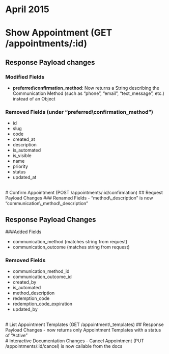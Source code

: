 # April 2015

# Show Appointment (GET /appointments/:id)
## Response Payload changes
### Modified Fields
- **preferred\confirmation\_method**: Now returns a String describing the Communication Method (such as “phone”, “email”, “text\_message”, etc.) instead of an Object

### Removed Fields (under “preferred\confirmation\_method”)
  - id
  - slug
  - code
  - created\_at
  - description
  - is\_automated
  - is\_visible
  - name
  - priority
  - status
  - updated\_at

<br/>
# Confirm Appointment (POST /appointments/:id/confirmation)
## Request Payload Changes
### Renamed Fields
- “method\_description” is now “communication\_method\_description”

## Response Payload Changes
###Added Fields
- communication\_method (matches string from request)
- communication\_outcome (matches string from request)

### Removed Fields
- communication\_method\_id
- communication\_outcome\_id
- created\_by
- is\_automated
- method\_description
- redemption\_code
- redemption\_code\_expiration
- updated\_by

<br/>
# List Appointment Templates (GET /appointment\_templates)
## Response Payload Changes
- now returns only Appointment Templates with a status of “Active”

<br/>
# Interactive Documentation Changes
- Cancel Appointment (PUT /appointments/:id/cancel) is now callable from the docs

